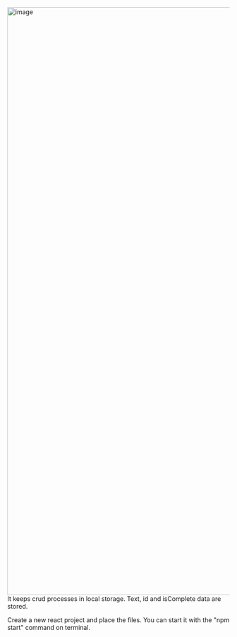 <img width="1330" alt="image" src="https://user-images.githubusercontent.com/81321769/189548944-6b3ab0b2-801c-4a0c-b3a4-1488a6366ead.png">
It keeps crud processes in local storage.
Text, id and isComplete data are stored.

Create a new react project and place the files. 
You can start it with the "npm start" command on terminal.
